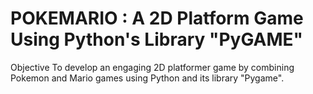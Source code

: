 # POKEMARIO : A 2D Platform Game Using Python's Library "PyGAME"

Objective
To develop an engaging 2D platformer game by combining Pokemon and Mario games using Python and its library "Pygame".

